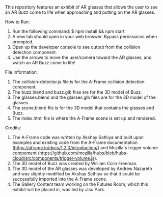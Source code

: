 This repository features an exhibit of AR glasses that allows the user to see an AR Buzz come to life when approaching and putting on the AR glasses. 

How to Run: 
1. Run the following command: $ npm install && npm start
2. A new tab should open in your web broswer. Bypass permissions when prompted. 
3. Open up the developer console to see output from the collision detection component.
4. Use the arrows to move the user/camera toward the AR glasses, and watch an AR Buzz come to life! 

File Information: 
1. The collision-detector.js file is for the A-Frame collision detection component. 
2. The buzz.blend and buzz.glb files are for the 3D model of Buzz. 
3. The glasses.blend and the glasses.glb files are for the 3D model of the glasses. 
4. The scene.blend file is for the 3D model that contains the glasses and Buzz. 
5. The index.html file is where the A-Frame scene is set up and rendered. 

Credits: 
1. The A-Frame code was written by Akshay Sathiya and built upon examples and existing code from the A-Frame documentation (https://aframe.io/docs/1.2.0/introduction/) and Mozilla's trigger volume compoment (https://github.com/mozilla/hubs/blob/hubs-cloud/src/components/trigger-volume.js). 
2. The 3D model of Buzz was created by William Colin Freeman. 
3. The 3D model of the AR glasses was developed by Andrew Nazareth and was slightly modified by Akshay Sathiya so that it could be successfully imported into the A-Frame scene.  
4. The Gallery Content team working on the Futures Room, which this exhibit will be placed in, was led by Jisu Park. 

